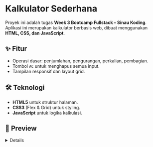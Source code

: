 # Kalkulator Sederhana

Proyek ini adalah tugas **Week 3 Bootcamp Fullstack – Sinau Koding**.
Aplikasi ini merupakan kalkulator berbasis web, dibuat menggunakan **HTML, CSS, dan JavaScript**.

## ✨ Fitur

- Operasi dasar: penjumlahan, pengurangan, perkalian, pembagian.
- Tombol `AC` untuk menghapus semua input.
- Tampilan responsif dan layout grid.

## 🛠️ Teknologi

- **HTML5** untuk struktur halaman.
- **CSS3** (Flex & Grid) untuk styling.
- **JavaScript** untuk logika kalkulasi.

## 📸 Preview

<summary>
<details>

![Preview](image.png)

</details>
</summary>
